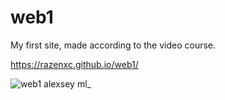 # web1
My first site, made according to the video course.

https://razenxc.github.io/web1/

![web1 alexsey ml_](https://user-images.githubusercontent.com/84779107/171191022-e7ca809a-6711-4284-a6eb-2d1acf048028.png)
